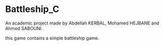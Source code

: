 # Battleship_C
An academic project made by Abdellah KERBAL, Mohamed HEJBANE and Ahmed SABOUNI.

this game contains a simple battleship game.
